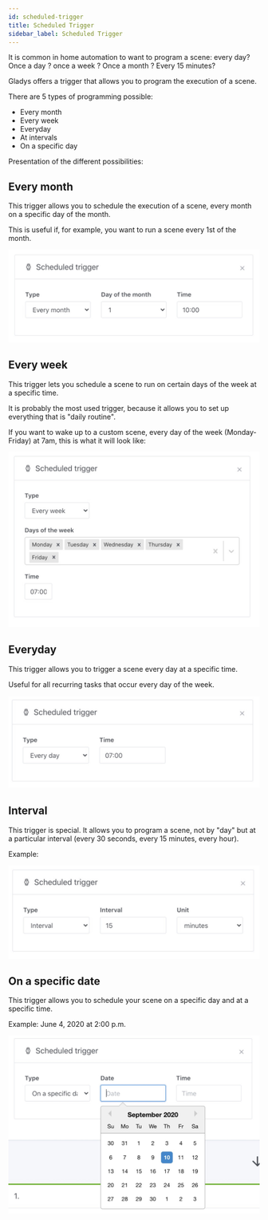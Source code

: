 ```yaml
---
id: scheduled-trigger
title: Scheduled Trigger
sidebar_label: Scheduled Trigger
---
```


It is common in home automation to want to program a scene: every day? Once a day ? once a week ? Once a month ? Every 15 minutes?

Gladys offers a trigger that allows you to program the execution of a scene.

There are 5 types of programming possible:

- Every month
- Every week
- Everyday
- At intervals
- On a specific day

Presentation of the different possibilities:

## Every month

This trigger allows you to schedule the execution of a scene, every month on a specific day of the month.

This is useful if, for example, you want to run a scene every 1st of the month.

![Scene scheduled every month](../../static/img/docs/en/scenes/scheduled-trigger/scheduled-trigger-every-month.jpg)

## Every week

This trigger lets you schedule a scene to run on certain days of the week at a specific time.

It is probably the most used trigger, because it allows you to set up everything that is "daily routine".

If you want to wake up to a custom scene, every day of the week (Monday-Friday) at 7am, this is what it will look like:

![Scene scheduled every week](../../static/img/docs/en/scenes/scheduled-trigger/scheduled-trigger-every-week.jpg)

## Everyday

This trigger allows you to trigger a scene every day at a specific time.

Useful for all recurring tasks that occur every day of the week.

![Scene scheduled every day](../../static/img/docs/en/scenes/scheduled-trigger/scheduled-trigger-every-day.jpg)

## Interval

This trigger is special. It allows you to program a scene, not by "day" but at a particular interval (every 30 seconds, every 15 minutes, every hour).

Example:

![Scene scheduled at interval](../../static/img/docs/en/scenes/scheduled-trigger/scheduled-trigger-interval.jpg)

## On a specific date

This trigger allows you to schedule your scene on a specific day and at a specific time.

Example: June 4, 2020 at 2:00 p.m.

![Scene scheduled every day](../../static/img/docs/en/scenes/scheduled-trigger/scheduled-trigger-specific-day.jpg)
